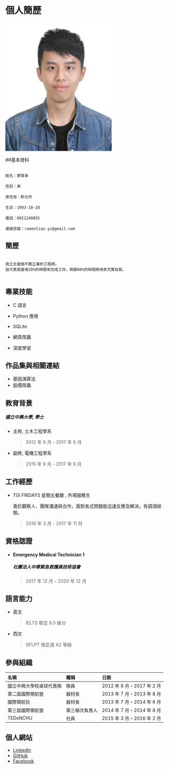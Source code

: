 # 			個人簡歷

<img src="selfie.JPG" height="400px">



##基本資料

```

姓名：廖育承

性別：男

居住地：新北市

生日：1993-10-28

電話：0921249855

連絡信箱：ramonliao.yc@gmail.com

```



## 簡歷

```

我立志當個不務正業的工程師。
這代表我會用20%的時間來完成工作，剩餘80%的時間將用來充實自我。


```



## 專業技能

* C 語言

* Python 應用

* SQLite
* 網頁爬蟲
* 深度學習



## 作品集與相關連結

* 基因演算法
* 股價爬蟲



## 教育背景

##### 國立中興大學,  學士

* 主修,  土木工程學系

  > 2012 年 9 月 - 2017 年 6 月

* 副修,  電機工程學系

  > 2015 年 9 月 - 2017 年 6 月



## 工作經歷

* TGI FRIDAYS 星期五餐廳 ,  外場服務生

  善於觀察人、團隊溝通與合作，面對各式問題能迅速反應及解決。有調酒經驗。

  > 2016 年 3 月 - 2017 年 11 月



## 資格認證

- #### Emergency Medical Technician 1

  ##### 社團法人中華緊急救護員技術協會

  > 2017 年 12 月 – 2020 年 12 月


## 語言能力

* 英文

  > IELTS 檢定 6.5 級分

* 西文

  > SFLPT 檢定達 A2 等級



## 參與組織

| 名稱                     | 職稱           | 日期                        |
| :----------------------- | :------------- | :-------------------------- |
| 國立中興大學校桌球代表隊 | 隊員           | 2012 年 9 月 – 2017 年 2 月 |
| 第二屆國際領航營         | 器材長         | 2013 年 7 月 – 2013 年 8 月 |
| 國際領航社               | 器材長         | 2013 年 7 月 – 2014 年 6 月 |
| 第三屆國際領航營         | 第三梯次負責人 | 2014 年 7 月 – 2014 年 8 月 |
| TEDxNCHU                 | 社員           | 2015 年 3 月 – 2016 年 2 月 |



## 個人網站

* [LinkedIn](www.linkedin.com/in/ramonliao)
* [GitHub](https://github.com/RamonLiao)
* [Facebook](https://www.facebook.com/yc52811)

